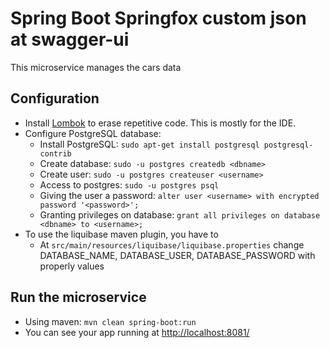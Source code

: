 # Spring Boot Springfox custom json at swagger-ui
This microservice manages the cars data

## Configuration
* Install [Lombok](https://projectlombok.org/) to erase repetitive code. This is mostly for the IDE.
* Configure PostgreSQL database:
	* Install PostgreSQL: `sudo apt-get install postgresql postgresql-contrib`
	* Create database: `sudo -u postgres createdb <dbname>`
	* Create user: `sudo -u postgres createuser <username>`
	* Access to postgres: `sudo -u postgres psql`
	* Giving the user a password: `alter user <username> with encrypted password '<password>';`
	* Granting privileges on database: `grant all privileges on database <dbname> to <username>;`
* To use the liquibase maven plugin, you have to
	* At `src/main/resources/liquibase/liquibase.properties` change DATABASE_NAME, DATABASE_USER, DATABASE_PASSWORD with properly values

## Run the microservice
* Using maven: `mvn clean spring-boot:run`
* You can see your app running at [http://localhost:8081/](http://localhost:8081/)


